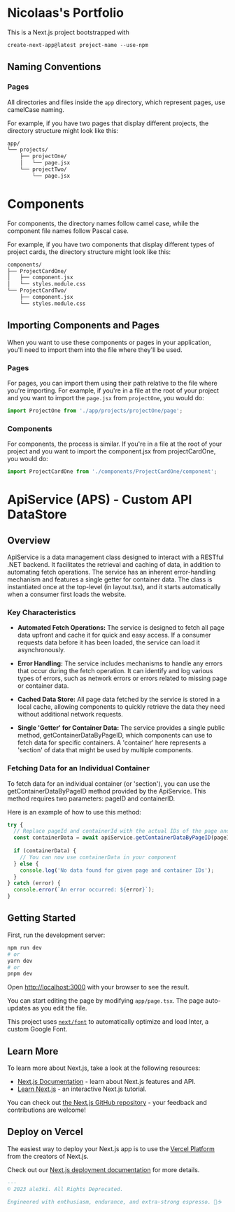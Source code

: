 # Nicolaas's Portfolio 

This is a Next.js project bootstrapped with 
```markdown 
create-next-app@latest project-name --use-npm
```

## Naming Conventions

### Pages

All directories and files inside the `app` directory, which represent pages, use camelCase naming.

For example, if you have two pages that display different projects, the directory structure might look like this:

```markdown
app/
└── projects/
    ├── projectOne/
    │   └── page.jsx
    └── projectTwo/
        └── page.jsx
```        

# Components

For components, the directory names follow camel case, while the component file names follow Pascal case.

For example, if you have two components that display different types of project cards, the directory structure might look like this:

```markdown
components/
├── ProjectCardOne/
│   ├── component.jsx
│   └── styles.module.css
└── ProjectCardTwo/
    ├── component.jsx
    └── styles.module.css
```
## Importing Components and Pages

When you want to use these components or pages in your application, you'll need to import them into the file where they'll be used.

### Pages

For pages, you can import them using their path relative to the file where you're importing. For example, if you're in a file at the root of your project and you want to import the `page.jsx` from `projectOne`, you would do:

```jsx
import ProjectOne from './app/projects/projectOne/page';

```

### Components

For components, the process is similar. If you're in a file at the root of your project and you want to import the component.jsx from projectCardOne, you would do:

```jsx
import ProjectCardOne from './components/ProjectCardOne/component';

```

# ApiService (APS) - Custom API DataStore

## Overview

ApiService is a data management class designed to interact with a RESTful .NET backend. It facilitates the retrieval and caching of data, in addition to automating fetch operations. The service has an inherent error-handling mechanism and features a single getter for container data. The class is instantiated once at the top-level (in layout.tsx), and it starts automatically when a consumer first loads the website.

### Key Characteristics

- **Automated Fetch Operations:** The service is designed to fetch all page data upfront and cache it for quick and easy access. If a consumer requests data before it has been loaded, the service can load it asynchronously.

- **Error Handling:** The service includes mechanisms to handle any errors that occur during the fetch operation. It can identify and log various types of errors, such as network errors or errors related to missing page or container data.

- **Cached Data Store:** All page data fetched by the service is stored in a local cache, allowing components to quickly retrieve the data they need without additional network requests.

- **Single 'Getter' for Container Data:** The service provides a single public method, getContainerDataByPageID, which components can use to fetch data for specific containers. A 'container' here represents a 'section' of data that might be used by multiple components.

### Fetching Data for an Individual Container

To fetch data for an individual container (or 'section'), you can use the getContainerDataByPageID method provided by the ApiService. This method requires two parameters: pageID and containerID.

Here is an example of how to use this method:

```javascript
try {
  // Replace pageId and containerId with the actual IDs of the page and container you're interested in
  const containerData = await apiService.getContainerDataByPageID(pageId, containerId);
  
  if (containerData) {
    // You can now use containerData in your component
  } else {
    console.log('No data found for given page and container IDs');
  }
} catch (error) {
  console.error(`An error occurred: ${error}`);
}
```

## Getting Started

First, run the development server:

```bash
npm run dev
# or
yarn dev
# or
pnpm dev
```

Open [http://localhost:3000](http://localhost:3000) with your browser to see the result.

You can start editing the page by modifying `app/page.tsx`. The page auto-updates as you edit the file.

This project uses [`next/font`](https://nextjs.org/docs/basic-features/font-optimization) to automatically optimize and load Inter, a custom Google Font.

## Learn More

To learn more about Next.js, take a look at the following resources:

- [Next.js Documentation](https://nextjs.org/docs) - learn about Next.js features and API.
- [Learn Next.js](https://nextjs.org/learn) - an interactive Next.js tutorial.

You can check out [the Next.js GitHub repository](https://github.com/vercel/next.js/) - your feedback and contributions are welcome!

## Deploy on Vercel

The easiest way to deploy your Next.js app is to use the [Vercel Platform](https://vercel.com/new?utm_medium=default-template&filter=next.js&utm_source=create-next-app&utm_campaign=create-next-app-readme) from the creators of Next.js.

Check out our [Next.js deployment documentation](https://nextjs.org/docs/deployment) for more details.

```markdown
---
© 2023 ale3ki. All Rights Deprecated.

Engineered with enthusiasm, endurance, and extra-strong espresso. 🚂☕

```